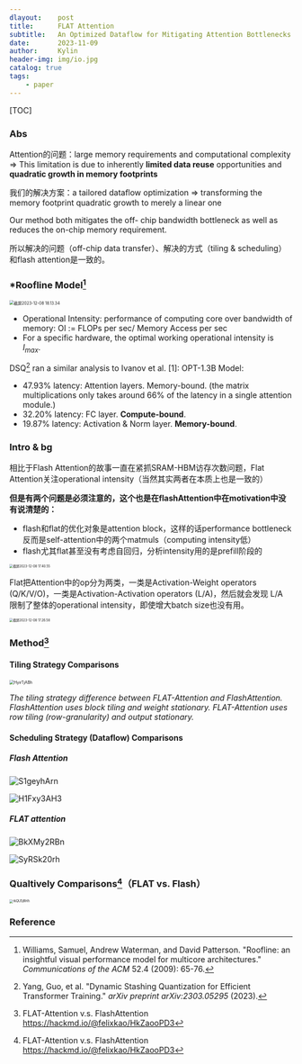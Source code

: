 ```yaml
---
dlayout:    post
title:      FLAT Attention
subtitle:   An Optimized Dataflow for Mitigating Attention Bottlenecks
date:       2023-11-09
author:     Kylin
header-img: img/io.jpg
catalog: true
tags:
    - paper
---
```




[TOC]

### Abs

Attention的问题：large memory requirements and computational complexity => This limitation is due to inherently **limited data reuse** opportunities and **quadratic growth in memory footprints**

我们的解决方案：a tailored dataflow optimization => transforming the memory footprint quadratic growth to merely a linear one

Our method both mitigates the off- chip bandwidth bottleneck as well as reduces the on-chip memory requirement.

所以解决的问题（off-chip data transfer）、解决的方式（tiling & scheduling）和flash attention是一致的。



### *Roofline Model[^3]

<img src="http://kylinhub.oss-cn-shanghai.aliyuncs.com/uPic/20231208181359.png" alt="截屏2023-12-08 18.13.34" style="zoom:50%;" />

- Operational Intensity: performance of computing core over bandwidth of memory: OI := FLOPs per sec/ Memory Access per sec
- For a specific hardware, the optimal working operational intensity is $I_{max}$.



DSQ[^4] ran a similar analysis to Ivanov et al. [1]: OPT-1.3B Model:

- 47.93% latency: Attention layers. Memory-bound. (the matrix multiplications only takes around 66% of the latency in a single attention module.)
- 32.20% latency: FC layer. **Compute-bound**.
- 19.87% latency: Activation & Norm layer. **Memory-bound**.



### Intro & bg

相比于Flash Attention的故事一直在紧抓SRAM-HBM访存次数问题，Flat Attention关注operational intensity（当然其实两者在本质上也是一致的）

**但是有两个问题是必须注意的，这个也是在flashAttention中在motivation中没有说清楚的：**

- flash和flat的优化对象是attention block，这样的话performance bottleneck反而是self-attention中的两个matmuls（computing intensity低）
- flash尤其flat甚至没有考虑自回归，分析intensity用的是prefill阶段的

<img src="http://kylinhub.oss-cn-shanghai.aliyuncs.com/uPic/20231208174117.png" alt="截屏2023-12-08 17.40.55" style="zoom:40%;" />

Flat把Attention中的op分为两类，一类是Activation-Weight operators (Q/K/V/O)，一类是Activation-Activation operators (L/A)，然后就会发现 L/A 限制了整体的operational intensity，即使增大batch size也没有用。

<img src="http://kylinhub.oss-cn-shanghai.aliyuncs.com/uPic/20231208172859.png" alt="截屏2023-12-08 17.26.58" style="zoom:40%;" />



### Method[^1]

#### Tiling Strategy Comparisons

<img src="http://kylinhub.oss-cn-shanghai.aliyuncs.com/uPic/20231208175247.png" alt="HyirTjABh" style="zoom:50%;" />

*The tiling strategy difference between FLAT-Attention and FlashAttention. FlashAttention uses block tiling and weight stationary. FLAT-Attention uses row tiling (row-granularity) and output stationary.*

#### Scheduling Strategy (Dataflow) Comparisons

##### Flash Attention

![S1geyhArn](http://kylinhub.oss-cn-shanghai.aliyuncs.com/uPic/20231208175521.png)

![H1Fxy3AH3](http://kylinhub.oss-cn-shanghai.aliyuncs.com/uPic/20231208175529.png)

##### FLAT attention

![BkXMy2RBn](http://kylinhub.oss-cn-shanghai.aliyuncs.com/uPic/20231208175837.png)

![SyRSk20rh](http://kylinhub.oss-cn-shanghai.aliyuncs.com/uPic/20231208175845.png)



### Qualtively Comparisons[^1]（FLAT vs. Flash）

<img src="http://kylinhub.oss-cn-shanghai.aliyuncs.com/uPic/20231208175148.png" alt="rkQU5jRHh" style="zoom:40%;" />



### Reference

[^1]: FLAT-Attention v.s. FlashAttention https://hackmd.io/@felixkao/HkZaooPD3
[^ 2]: Kao, Sheng-Chun, et al. "FLAT: An Optimized Dataflow for Mitigating Attention Bottlenecks." *Proceedings of the 28th ACM International Conference on Architectural Support for Programming Languages and Operating Systems, Volume 2*. 2023.

[^ 3]: Williams, Samuel, Andrew Waterman, and David Patterson. "Roofline: an insightful visual performance model for multicore architectures." *Communications of the ACM* 52.4 (2009): 65-76.
[^ 4]: Yang, Guo, et al. "Dynamic Stashing Quantization for Efficient Transformer Training." *arXiv preprint arXiv:2303.05295* (2023).

